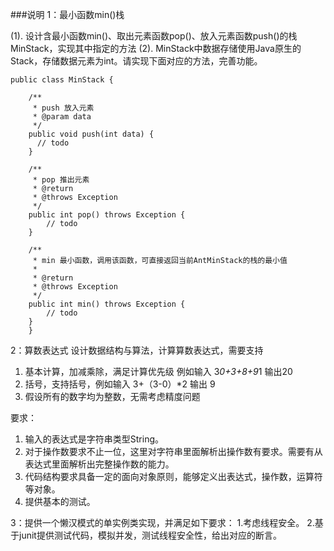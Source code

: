 ###说明
1：最小函数min()栈

(1). 设计含最小函数min()、取出元素函数pop()、放入元素函数push()的栈MinStack，实现其中指定的方法
(2). MinStack中数据存储使用Java原生的Stack，存储数据元素为int。请实现下面对应的方法，完善功能。

```
public class MinStack {

    /**
     * push 放入元素
     * @param data
     */
    public void push(int data) {
      // todo
    }

    /**
     * pop 推出元素
     * @return
     * @throws Exception
     */
    public int pop() throws Exception {
        // todo
    }

    /**
     * min 最小函数，调用该函数，可直接返回当前AntMinStack的栈的最小值
     *
     * @return
     * @throws Exception
     */
    public int min() throws Exception {
        // todo
    }
    }
```


2：算数表达式
设计数据结构与算法，计算算数表达式，需要支持
  1. 基本计算，加减乘除，满足计算优先级 例如输入 3*0+3+8+9*1 输出20
  2. 括号，支持括号，例如输入 3+（3-0）*2 输出 9
  3. 假设所有的数字均为整数，无需考虑精度问题

要求：
1. 输入的表达式是字符串类型String。
2. 对于操作数要求不止一位，这里对字符串里面解析出操作数有要求。需要有从表达式里面解析出完整操作数的能力。
3. 代码结构要求具备一定的面向对象原则，能够定义出表达式，操作数，运算符等对象。
4. 提供基本的测试。


3：提供一个懒汉模式的单实例类实现，并满足如下要求：
    1.考虑线程安全。
    2.基于junit提供测试代码，模拟并发，测试线程安全性，给出对应的断言。
